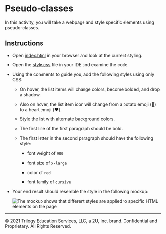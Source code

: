 # Pseudo-classes

In this activity, you will take a webpage and style specific elements using pseudo-classes.

## Instructions

-   Open [index.html](Unsolved/index.html) in your browser and look at the current styling.

-   Open the [style.css](Unsolved/assets/css/style.css) file in your IDE and examine the code.

-   Using the comments to guide you, add the following styles using only CSS:

    -   On hover, the list items will change colors, become bolded, and drop a shadow.

    -   Also on hover, the list item icon will change from a potato emoji (🥔) to a heart emoji (❤️).

    -   Style the list with alternate background colors.

    -   The first line of the first paragraph should be bold.

    -   The first letter in the second paragraph should have the following style:

        -   font weight of `900`

        -   font size of `x-large`

        -   color of `red`

        -   font family of `cursive`

-   Your end result should resemble the style in the following mockup:

    ![The mockup shows that different styles are applied to specific HTML elements on the page](./Images/100-mockup.png)

---

© 2021 Trilogy Education Services, LLC, a 2U, Inc. brand. Confidential and Proprietary. All Rights Reserved.
